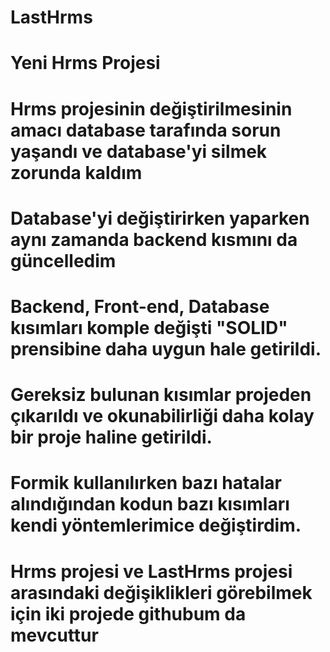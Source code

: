 # LastHrms

# Yeni Hrms Projesi 
# Hrms projesinin değiştirilmesinin amacı database tarafında sorun yaşandı ve database'yi silmek zorunda kaldım
# Database'yi değiştirirken yaparken aynı zamanda backend kısmını da güncelledim

# Backend, Front-end, Database kısımları komple değişti "SOLID" prensibine daha uygun hale getirildi.
# Gereksiz bulunan kısımlar projeden çıkarıldı ve okunabilirliği daha kolay bir proje haline getirildi.
# Formik kullanılırken bazı hatalar alındığından kodun bazı kısımları kendi yöntemlerimice değiştirdim.


# Hrms projesi ve LastHrms projesi arasındaki değişiklikleri görebilmek için iki projede githubum da mevcuttur
